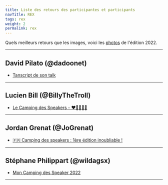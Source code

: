 ```yaml
---
title: Liste des retours des participantes et participants
navTitle: REX
tags: rex
weight: 2
permalink: rex
---
```


Quels meilleurs retours que les images, voici les [photos](https://t.co/x0dYbyvmpp) de l'édition 2022.

---
## David Pilato (@dadoonet)
 - [Tanscript de son talk](https://t.co/dpbw9btFcu)
---
## Lucien Bill (@BillyTheTroll)
 - [Le Camping des Speakers - ❤🎉🤯🤿🤩](https://www.lucienbill.fr/Camping/)
---
## Jordan Grenat (@JoGrenat)
 - [🇫🇷 Camping des speakers : 1ère édition inoubliable !](https://www.grenat.eu/blog/camping-speakers-inoubliable/)
---
## Stéphane Philippart (@wildagsx)
 - [Mon Camping des Speaker 2022](https://philippart-s.github.io/blog/articles/conf%C3%A9rences/camping-speakers-2022/)
---
